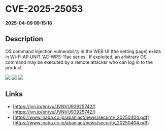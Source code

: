 # CVE-2025-25053

**2025-04-09 09:15:16**

## Description
OS command injection vulnerability in the WEB UI (the setting page) exists in Wi-Fi AP UNIT 'AC-WPS-11ac series'. If exploited, an arbitrary OS command may be executed by a remote attacker who can log in to the product.

![](https://img.shields.io/static/v1?label=Score&message=8.8&color=red)
![](https://img.shields.io/static/v1?label=Severity&message=HIGH&color=red)
![](https://img.shields.io/static/v1?label=CWE&message=RCE&color=green)

## Links
- [https://jvn.jp/en/vu/JVNVU93925742/](https://jvn.jp/en/vu/JVNVU93925742/)
- [https://www.inaba.co.jp/abaniact/news/security_20250404.pdf](https://www.inaba.co.jp/abaniact/news/security_20250404.pdf)
